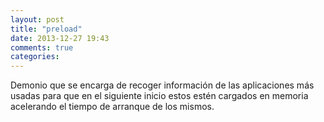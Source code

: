 ```yaml
---
layout: post
title: "preload"
date: 2013-12-27 19:43
comments: true
categories: 
---
```

Demonio que se encarga de recoger información de las aplicaciones más usadas para que en el siguiente inicio estos estén cargados en memoria acelerando el tiempo de arranque de los mismos.

